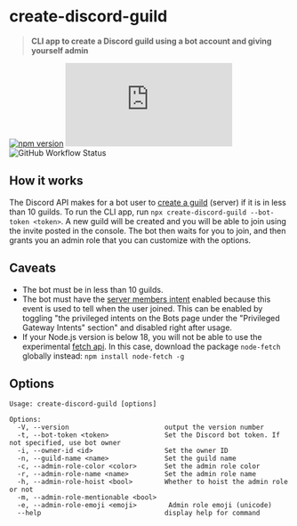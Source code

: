 # create-discord-guild
> **CLI app to create a Discord guild using a bot account and giving yourself admin**
> 
[![npm version](https://badge.fury.io/js/create-discord-guild.svg)](https://npmjs.com/package/create-discord-guild) ![GitHub file size in bytes](https://img.shields.io/github/size/zisra/create-discord-guild/lib/index.js) ![GitHub Workflow Status](https://img.shields.io/github/actions/workflow/status/zisra/create-discord-guild/publish.yml) 

## How it works
The Discord API makes for a bot user to [create a guild](https://discord.com/developers/docs/resources/guild#create-guild) (server) if it is in less than 10 guilds. To run the CLI app, run `npx create-discord-guild --bot-token <token>`. A new guild will be created and you will be able to join using the invite posted in the console. The bot then waits for you to join, and then grants you an admin role that you can customize with the options. 

## Caveats
- The bot must be in less than 10 guilds. 
- The bot must have the [server members intent](https://discord.com/developers/docs/topics/gateway#privileged-intents) enabled because this event is used to tell when the user joined. This can be enabled by toggling "the privileged intents on the Bots page under the "Privileged Gateway Intents" section" and disabled right after usage.  
- If your Node.js version is below 18, you will not be able to use the experimental [fetch api](https://nodejs.org/de/blog/announcements/v18-release-announce#fetch-experimental). In this case, download the package `node-fetch` globally instead: `npm install node-fetch -g`

## Options
```
Usage: create-discord-guild [options]

Options:
  -V, --version                        output the version number
  -t, --bot-token <token>              Set the Discord bot token. If not specified, use bot owner
  -i, --owner-id <id>                  Set the owner ID
  -n, --guild-name <name>              Set the guild name
  -c, --admin-role-color <color>       Set the admin role color
  -r, --admin-role-name <name>         Set the admin role name
  -h, --admin-role-hoist <bool>        Whether to hoist the admin role or not
  -m, --admin-role-mentionable <bool>
  -e, --admin-role-emoji <emoji>        Admin role emoji (unicode)
  --help                               display help for command
  ```


